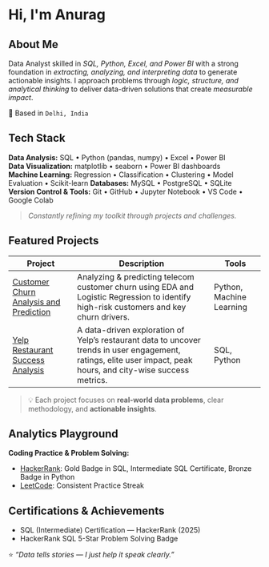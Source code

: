 # Hi, I'm Anurag

## About Me
Data Analyst skilled in *SQL, Python, Excel, and Power BI* with a strong foundation in *extracting, analyzing, and interpreting data* to generate actionable insights. I approach problems through *logic, structure, and analytical thinking* to deliver data-driven solutions that create *measurable impact*.

📍 Based in `Delhi, India` 


## Tech Stack
**Data Analysis:** SQL • Python (pandas, numpy) • Excel • Power BI </br>
**Data Visualization:** matplotlib • seaborn • Power BI dashboards </br>
**Machine Learning:** Regression • Classification • Clustering • Model Evaluation • Scikit-learn
**Databases:** MySQL • PostgreSQL • SQLite </br>
**Version Control & Tools:** Git • GitHub • Jupyter Notebook • VS Code • Google Colab

> _Constantly refining my toolkit through projects and challenges._


## Featured Projects
| Project | Description | Tools |
|----------|--------------|-------|
| [Customer Churn Analysis and Prediction](https://github.com/anuragchauhan21/customer-churn-analysis) | Analyzing & predicting telecom customer churn using EDA and Logistic Regression to identify high-risk customers and key churn drivers. | Python, Machine Learning |
| [Yelp Restaurant Success Analysis](https://github.com/anuragchauhan21/yelp-restaurant-success-analysis) | A data-driven exploration of Yelp’s restaurant data to uncover trends in user engagement, ratings, elite user impact, peak hours, and city-wise success metrics. | SQL, Python |

> 💡 Each project focuses on **real-world data problems**, clear methodology, and **actionable insights**.


## Analytics Playground
**Coding Practice & Problem Solving:**
-  [HackerRank](https://www.hackerrank.com/profile/theanuragchauhan): Gold Badge in SQL, Intermediate SQL Certificate, Bronze Badge in Python
-  [LeetCode](https://leetcode.com/u/theanuragchauhan/): Consistent Practice Streak


## Certifications & Achievements
- SQL (Intermediate) Certification — HackerRank (2025)
- HackerRank SQL 5-Star Problem Solving Badge


⭐ _“Data tells stories — I just help it speak clearly.”_
